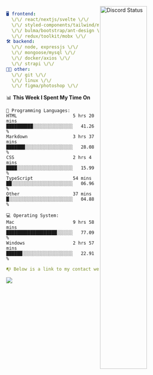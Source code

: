 
<a href="https://discord.com/users/279302975371870218" target="_blank">
    <img width="50%" align="right" alt="Discord Status" src="https://lanyard.cnrad.dev/api/279302975371870218?bg=161B22&borderRadius=5px%205px%200%200&hideTimestamp=true&idleMessage=Just%20chillin%27%20at%20the%20moment&animated=true">
</a>

```yaml
🖥️ frontend: 
  \/\/ react/nextjs/svelte \/\/
  \/\/ styled-components/tailwind/mui/
  \/\/ bulma/bootstrap/ant-design \/\/
  \/\/ redux/toolkit/mobx \/\/
🛠 backend: 
  \/\/ node, expressjs \/\/
  \/\/ mongoose/mysql \/\/
  \/\/ docker/axios \/\/
  \/\/ strapi \/\/
👨‍💻 other: 
  \/\/ git \/\/ 
  \/\/ linux \/\/
  \/\/ figma/photoshop \/\/
```
<!--START_SECTION:waka-->
📊 **This Week I Spent My Time On** 

```text
💬 Programming Languages: 
HTML                     5 hrs 20 mins       ██████████░░░░░░░░░░░░░░░   41.26 % 
Markdown                 3 hrs 37 mins       ███████░░░░░░░░░░░░░░░░░░   28.08 % 
CSS                      2 hrs 4 mins        ████░░░░░░░░░░░░░░░░░░░░░   15.99 % 
TypeScript               54 mins             ██░░░░░░░░░░░░░░░░░░░░░░░   06.96 % 
Other                    37 mins             █░░░░░░░░░░░░░░░░░░░░░░░░   04.88 % 

💻 Operating System: 
Mac                      9 hrs 58 mins       ███████████████████░░░░░░   77.09 % 
Windows                  2 hrs 57 mins       ██████░░░░░░░░░░░░░░░░░░░   22.91 % 
```


<!--END_SECTION:waka-->
```yaml
📭 Below is a link to my contact website 
```
<a href="https://mxns.xyz" target="_black"> <img src="https://img.shields.io/badge/website-161B22?style=for-the-badge&logo=About.me&logoColor=white"></img> <a/>
